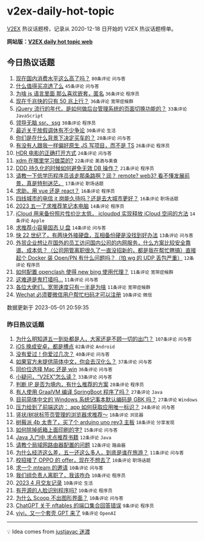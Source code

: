# v2ex-daily-hot-topic

[V2EX](https://www.v2ex.com/) 热议话题榜，记录从 2020-12-18 日开始的 V2EX 热议话题榜单。

**网站版：[V2EX daily hot topic web](https://boojack.github.io/v2ex-daily-hot-topic-web/)**

## 今日热议话题

<!-- TODAY BEGIN -->

1. [现在国内消费水平这么高了吗？](https://www.v2ex.com/t/936713) `80条评论` `问与答`
1. [什么值得买凉透了么](https://www.v2ex.com/t/936711) `45条评论` `问与答`
1. [为啥 js 语言里面 那么喜欢嵌套，匿名](https://www.v2ex.com/t/936734) `36条评论` `程序员`
1. [现在千兆快的只有 50 兆上行？](https://www.v2ex.com/t/936736) `36条评论` `宽带症候群`
1. [jQuery 流行的年代，是如何做后台管理系统的页面切换功能的？](https://www.v2ex.com/t/936685) `33条评论` `JavaScript`
1. [领导无脑 ssr、ssg](https://www.v2ex.com/t/936720) `30条评论` `程序员`
1. [最近关于放假调休有不少争论](https://www.v2ex.com/t/936693) `30条评论` `生活`
1. [你们是在什么背景下决定买车的？](https://www.v2ex.com/t/936750) `28条评论` `问与答`
1. [有没有人跟我一样偏好原生 JS 写项目，而不是 TS](https://www.v2ex.com/t/936772) `26条评论` `程序员`
1. [HDR 电影的正确打开方式](https://www.v2ex.com/t/936690) `24条评论` `问与答`
1. [xdm 在哪里学习做菜的?](https://www.v2ex.com/t/936758) `22条评论` `美酒与美食`
1. [DDD 持久化的时候如何避免无效 DB 操作？](https://www.v2ex.com/t/936712) `21条评论` `程序员`
1. [请教一下低学历程序员该走那条路啊？润？ remote? web3? 看不懂发展前景，真是特别迷茫。](https://www.v2ex.com/t/936752) `17条评论` `职场话题`
1. [求助，用 vue 还是 react？](https://www.v2ex.com/t/936789) `16条评论` `程序员`
1. [四线城市的电信 it 岗能久待吗？还是去大城市更好？](https://www.v2ex.com/t/936728) `16条评论` `职场话题`
1. [2023 五一了求推荐笔记本电脑](https://www.v2ex.com/t/936790) `14条评论` `程序员`
1. [iCloud 用来备份照片性价比太低， icloudpd 实现释放 iCloud 空间的方法](https://www.v2ex.com/t/936692) `14条评论` `Apple`
1. [求推荐小容量固态 U 盘](https://www.v2ex.com/t/936687) `14条评论` `问与答`
1. [快 22 世纪了，有两块外接硬盘，互相备份硬是没找到好办法](https://www.v2ex.com/t/936681) `13条评论` `问与答`
1. [外贸企业想让在国外的员工访问国内公司的内网服务，什么方案比较安全靠谱、成本低？（公司网管离职很久了一直没招新的，都是我在帮忙瞎搞）直接起个 Docker 装 Open\/PN 有什么问题吗？（怕 wg 的 UDP 丢包严重）](https://www.v2ex.com/t/936787) `12条评论` `程序员`
1. [如何配置 openclash 使得 new bing 使用代理？](https://www.v2ex.com/t/936764) `11条评论` `宽带症候群`
1. [这难道是鬼打墙吗...](https://www.v2ex.com/t/936755) `11条评论` `问与答`
1. [各位大佬们，宽带速度只有一半是为啥](https://www.v2ex.com/t/936705) `11条评论` `宽带症候群`
1. [Wechat 必须要微信用户帮忙扫码才可以注册](https://www.v2ex.com/t/936771) `10条评论` `微信`

数据更新于 2023-05-01 20:59:35

<!-- TODAY END -->

### 昨日热议话题

<!-- YESTERDAY BEGIN -->

1. [为什么明知道五一到处都是人，大家还是不顾一切的出门？](https://www.v2ex.com/t/936567) `107条评论` `问与答`
1. [iOS 换成安卓，都是槽点](https://www.v2ex.com/t/936581) `82条评论` `Android`
1. [没有爱过！你爱过几次？](https://www.v2ex.com/t/936549) `40条评论` `问与答`
1. [如果官方未提供简体中文，你会去汉化么？](https://www.v2ex.com/t/936580) `37条评论` `问与答`
1. [同价位选择 Mac 还是 win](https://www.v2ex.com/t/936555) `36条评论` `问与答`
1. [小疑问，“V2EX”怎么读？](https://www.v2ex.com/t/936639) `33条评论` `问与答`
1. [判断 IP 是否为境内，有什么推荐的方案](https://www.v2ex.com/t/936578) `28条评论` `程序员`
1. [有人使用 GraalVM 编译 SpringBoot 程序了吗？](https://www.v2ex.com/t/936538) `27条评论` `Java`
1. [目前简体中文的 Windows 系统记事本默认编码是 GBK 吗？](https://www.v2ex.com/t/936616) `27条评论` `Windows`
1. [压力给到了前端这边： app 如何获取应用唯一标识？](https://www.v2ex.com/t/936530) `24条评论` `问与答`
1. [竖状/树状标签页管理的浏览器求推荐～](https://www.v2ex.com/t/936658) `18条评论` `浏览器`
1. [树莓派 4b 太贵了，买了个 arduino uno rev3 主板](https://www.v2ex.com/t/936614) `18条评论` `分享发现`
1. [如何除掉纸箱上面印刷的字?](https://www.v2ex.com/t/936585) `15条评论` `问与答`
1. [Java 入门中,求点推荐书籍](https://www.v2ex.com/t/936604) `12条评论` `Java`
1. [请教个局域网路由器配置的问题](https://www.v2ex.com/t/936568) `12条评论` `路由器`
1. [为什么经济这么差，五一还这么多人，到底是谁在旅游？](https://www.v2ex.com/t/936570) `11条评论` `问与答`
1. [校招接了 OPPO 的 offer，现在不想去了](https://www.v2ex.com/t/936672) `10条评论` `职场话题`
1. [求一个 mteam 的邀请](https://www.v2ex.com/t/936643) `10条评论` `问与答`
1. [我们组负责人离职了，我该咋办](https://www.v2ex.com/t/936562) `10条评论` `程序员`
1. [2023 4 月交友记录](https://www.v2ex.com/t/936551) `10条评论` `生活`
1. [有开源的人脸识别程序吗?](https://www.v2ex.com/t/936535) `10条评论` `程序员`
1. [为什么 Scoop 不出图形界面？](https://www.v2ex.com/t/936531) `10条评论` `问与答`
1. [ChatGPT 关于 nftables 的端口集合回答错误](https://www.v2ex.com/t/936634) `9条评论` `程序员`
1. [yiyi，又一个套壳 GPT 来了](https://www.v2ex.com/t/936626) `9条评论` `OpenAI`

<!-- YESTERDAY END -->

---

💡 Idea comes from [justjavac 迷渡](https://github.com/justjavac/)
